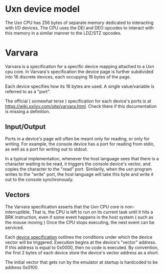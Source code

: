 # Uxn device model

The Uxn CPU has 256 bytes of separate memory dedicated to interacting with I/O devices.
The CPU uses the DEI and DEO opcodes to interact with this memory in a similar manner
to the LDZ/STZ opcodes.

# Varvara

Varvara is a specification for a specific device mapping attached to a Uxn cpu core.
In Varvara's specification the device page is further subdivided into 16 discrete devices, 
each occupying 16 bytes of the page.

Each device specifies how its 16 bytes are used. A single value/variable is referred to as a "port".

The official ( somewhat terse ) specification for each device's ports is at <https://wiki.xxiivv.com/site/varvara.html>.
Check there if this documentation is missing a definition.

## Input/Output

Ports in a device's page will often be meant only for reading, or only for writing.
For example, the console device has a port for reading from stdin, as well as a port for writing out to stdout.

In a typical implementation, whenever the host language sees that there is a character waiting to be read, it triggers the console device's vector, and copies the character to the "read" port.
Similarily, when the uxn program writes to the "write" port, the host language will take this byte and write it out to the console synchronously.

## Vectors

The Varvara specification asserts that the Uxn CPU core is non-interruptible.
That is, the CPU is left to run on its current task until it hits a BRK instruction,
even if some event happens in the host system ( such as the mouse moving )
Once the CPU stops executing, the next event can be serviced.

Each [device specification](devices/) outlines the conditions under which the device vector will be triggered.
Execution begins at the device's "vector" address. If this address is equal to 0x0000, then no code is executed.
By convention, the first 2 bytes of each device store the device's vector address as a short.

The initial vector that gets run by the emulator at startup is hardcoded to be address 0x0100.